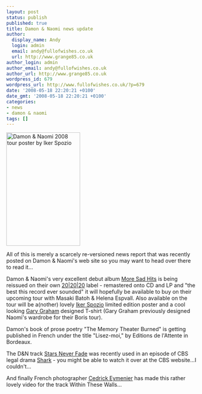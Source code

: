```yaml
---
layout: post
status: publish
published: true
title: Damon & Naomi news update
author:
  display_name: Andy
  login: admin
  email: andy@fullofwishes.co.uk
  url: http://www.grange85.co.uk
author_login: admin
author_email: andy@fullofwishes.co.uk
author_url: http://www.grange85.co.uk
wordpress_id: 679
wordpress_url: http://www.fullofwishes.co.uk/?p=679
date: '2008-05-18 22:20:21 +0100'
date_gmt: '2008-05-18 22:20:21 +0100'
categories:
- news
- damon & naomi
tags: []
---
```

<div class="imagebox-a"><a href="/wp/wp-content/uploads/2008/05/ikersummer08.gif"><img src="http://www.fullofwishes.co.uk/wp/wp-content/uploads/2008/05/ikersummer08-195x300.gif" alt="Damon &#038; Naomi 2008 tour poster by Iker Spozio" title="ikersummer08" width="195" height="300" class="alignnone size-medium wp-image-680" /></a></div>
<p>All of this is merely a scarcely re-versioned news report that was <span class="removed_link" title="http://www.damonandnaomi.com/frameset/main.html">recently posted on Damon & Naomi's web site</span> so you may want to head over there to read it...</p>
<p>Damon & Naomi's very excellent debut album <a href="/database/release/more-sad-hits/">More Sad Hits</a> is being reissued on their own <a href="http://www.20-20-20.com/">20|20|20</a> label - remastered onto CD and LP and "the best this record ever sounded" it will hopefully be available to buy on their upcoming tour with <span class="removed_link" title="http://www.dragcity.com/bands/helenabatoh.html">Masaki Batoh & Helena Espvall</span>. Also available on the tour will be a(nother) lovely <a href="http://web.archive.org/web/20140517101809/http://ikerspozio.net/">Iker Spozio</a> limited edition poster and a cool looking <a href="http://www.garygrahamnyc.com/">Gary Graham</a> designed T-shirt (Gary Graham previously designed Naomi's wardrobe for their Boris tour).</p>
<p>Damon's book of prose poetry "The Memory Theater Burned" is getting published in French under the title "Lisez-moi," by Editions de l'Attente in Bordeaux.</p>
<p>The D&N track <a href="http://db.fullofwishes.co.uk/track/332/">Stars Never Fade</a> was recently used in an episode of CBS legal drama <a href="http://en.wikipedia.org/wiki/Shark_(TV_series)">Shark</a> - you might be able to <span class="removed_link" title="http://www.cbs.com/primetime/shark/video/video.php?cid=446409558&amp;play=true&amp;cc=0">watch it over at the CBS website</span>...I couldn't...</p>
<p>And finally French photographer <a href="http://www.coriolislab.org/">Cedrick Eymenier</a> has made this rather lovely video for the track Within These Walls...</p>
<p><figure class="caption "><figcaption class="caption-text"></figcaption></figure></p>
